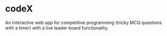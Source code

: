 # codeX
An interactive web app for competitive programming (tricky MCQ questions with a timer) with a live leader board functionality.
